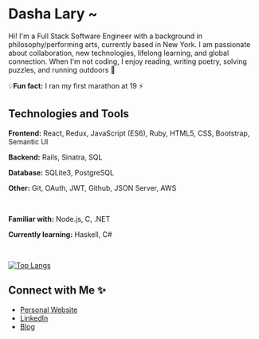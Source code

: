 # Dasha Lary ~

<div style='font-family:inter;'>

<p style='font-family:inter;'> Hi! I'm a Full Stack Software Engineer with a background in philosophy/performing arts, currently based in New York. I am passionate about collaboration, new technologies, lifelong learning, and global connection. When I'm not coding, I enjoy reading, writing poetry, solving puzzles, and running outdoors 🌱 </p>


 💡**Fun fact:** I ran my first marathon at 19 ⚡
 


## Technologies and Tools 

**Frontend:** React, Redux, JavaScript (ES6), Ruby, HTML5, CSS, Bootstrap, Semantic UI

**Backend:** Rails, Sinatra, SQL

**Database:** SQLite3, PostgreSQL

**Other:** Git, OAuth, JWT, Github, JSON Server, AWS

<br>

**Familiar with:** Node.js, C, .NET

**Currently learning:** Haskell, C#

<br>

[![Top Langs](https://github-readme-stats.vercel.app/api/top-langs/?username=dashalary&layout=compact&langs_count=8)]()



## Connect with Me ✨

- [Personal Website](https://dashalary.dev)
- [LinkedIn](https://www.linkedin.com/in/dasha-lary/)
- [Blog](https://dasha-lary.medium.com)

</div>

<!--
**dashalary/dashalary** is a ✨ _special_ ✨ repository because its `README.md` (this file) appears on your GitHub profile.

Here are some ideas to get you started:

- 🔭 I’m currently working on ...
- 🌱 I’m currently learning ...
- 👯 I’m looking to collaborate on ...
- 🤔 I’m looking for help with ...
- 💬 Ask me about ...
- 📫 How to reach me: ...
- 😄 Pronouns: ...
- ⚡ Fun fact: ...
-->
